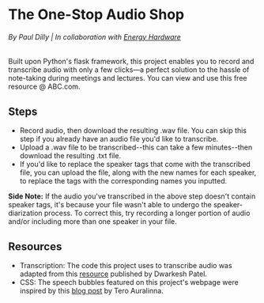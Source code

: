 # The One-Stop Audio Shop
###### By Paul Dilly | In collaboration with [Energy Hardware](https://energyhardware.com/)

Built upon Python's flask framework, this project enables you to record and transcribe audio with only a few clicks—a perfect solution to the hassle of note-taking during meetings and lectures. You can view and use this free resource @ ABC.com.

## Steps
* Record audio, then download the resulting .wav file. You can skip this step if you already have an audio file you'd like to transcribe.
* Upload a .wav file to be transcribed--this can take a few minutes--then download the resulting .txt file.
* If you'd like to replace the speaker tags that come with the transcribed file, you can upload the file, along with the new names for each speaker, to replace the tags with the corresponding names you inputted.

**Side Note:** If the audio you've transcribed in the above step doesn't contain speaker tags, it's because your file wasn't able to undergo the speaker-diarization process. To correct this, try recording a longer portion of audio and/or including more than one speaker in your file.

## Resources
* Transcription: The code this project uses to transcribe audio was adapted from this [resource](https://colab.research.google.com/drive/1V-Bt5Hm2kjaDb4P1RyMSswsDKyrzc2-3?usp=sharing) published by Dwarkesh Patel.
* CSS: The speech bubbles featured on this project's webpage were inspired by this [blog post](https://auralinna.blog/post/2017/how-to-make-a-css-speech-bubble-with-borders-and-drop-shadow) by Tero Auralinna.
